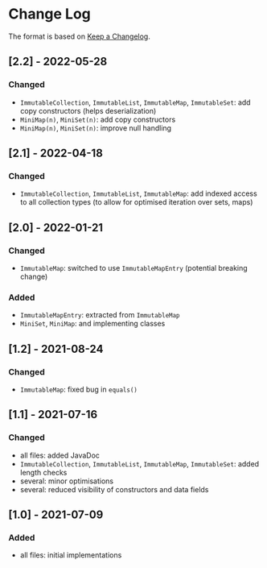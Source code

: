 # Change Log

The format is based on [Keep a Changelog](http://keepachangelog.com/).

## [2.2] - 2022-05-28
### Changed
- `ImmutableCollection`, `ImmutableList`, `ImmutableMap`, `ImmutableSet`: add copy constructors (helps deserialization)
- `MiniMap(n)`, `MiniSet(n)`: add copy constructors
- `MiniMap(n)`, `MiniSet(n)`: improve null handling

## [2.1] - 2022-04-18
### Changed
- `ImmutableCollection`, `ImmutableList`, `ImmutableMap`: add indexed access to all collection types (to allow for
  optimised iteration over sets, maps)

## [2.0] - 2022-01-21
### Changed
- `ImmutableMap`: switched to use `ImmutableMapEntry` (potential breaking change)
### Added
- `ImmutableMapEntry`: extracted from `ImmutableMap`
- `MiniSet`, `MiniMap`: and implementing classes

## [1.2] - 2021-08-24
### Changed
- `ImmutableMap`: fixed bug in `equals()`

## [1.1] - 2021-07-16
### Changed
- all files: added JavaDoc
- `ImmutableCollection`, `ImmutableList`, `ImmutableMap`, `ImmutableSet`: added length checks
- several: minor optimisations
- several: reduced visibility of constructors and data fields

## [1.0] - 2021-07-09
### Added
- all files: initial implementations
